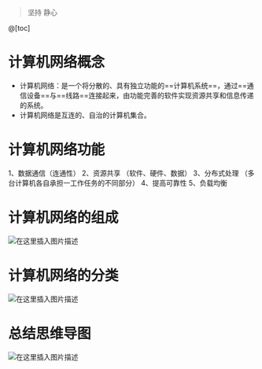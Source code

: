 ﻿> 坚持   静心

@[toc]
# 计算机网络概念
- 计算机网络：是一个将分散的、具有独立功能的==计算机系统==，通过==通信设备==与==线路==连接起来，由功能完善的软件实现资源共享和信息传递的系统。
- 计算机网络是互连的、自治的计算机集合。

# 计算机网络功能
1、数据通信（连通性）
2、资源共享 （软件、硬件、数据）
3、分布式处理 （多台计算机各自承担一工作任务的不同部分）
4、提高可靠性
5、负载均衡

# 计算机网络的组成
![在这里插入图片描述](https://img-blog.csdnimg.cn/20210716220435941.png?x-oss-process=image/watermark,type_ZmFuZ3poZW5naGVpdGk,shadow_10,text_aHR0cHM6Ly9ibG9nLmNzZG4ubmV0L1F1YW50dW1Zb3U=,size_16,color_FFFFFF,t_70)

# 计算机网络的分类

![在这里插入图片描述](https://img-blog.csdnimg.cn/20210716220657534.png?x-oss-process=image/watermark,type_ZmFuZ3poZW5naGVpdGk,shadow_10,text_aHR0cHM6Ly9ibG9nLmNzZG4ubmV0L1F1YW50dW1Zb3U=,size_16,color_FFFFFF,t_70)
# 总结思维导图
![在这里插入图片描述](https://img-blog.csdnimg.cn/20210716220728490.png?x-oss-process=image/watermark,type_ZmFuZ3poZW5naGVpdGk,shadow_10,text_aHR0cHM6Ly9ibG9nLmNzZG4ubmV0L1F1YW50dW1Zb3U=,size_16,color_FFFFFF,t_70)

